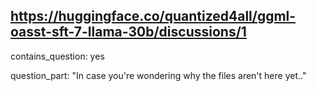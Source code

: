 ## https://huggingface.co/quantized4all/ggml-oasst-sft-7-llama-30b/discussions/1

contains_question: yes

question_part: "In case you're wondering why the files aren't here yet.."